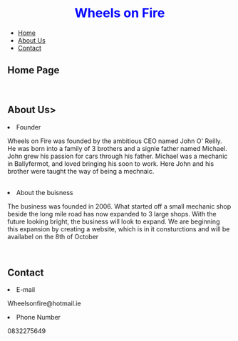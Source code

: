 <!DOCTYPE html>
<html lang="en">
<head>
  <meta charset="UTF-8">
  <meta name="viewport" content="width=device-width, initial-scale=1.0">
  <style>
     h1 {
      color: blue;
      text-align: center;
    }
  </style>
  <h1>Wheels on Fire</h1>
<nav>
            <ul>
                <li><a href="#home">Home</a></li>
                <li><a href="#about">About Us</a></li>
                <li><a href="Contact.md">Contact</a></li>
            </ul>
        </nav>
</head>
<body>
  <section id = "home">
  <h2>Home Page</h2>
  </section>
  <br>
  
  <section id ="about">
  <h2>About Us></h2>
  <li>Founder</li>
  <p>Wheels on Fire was founded by the ambitious CEO named John O' Reilly. He was born into a family of 3 brothers and a signle father named Michael. John grew his passion for cars through his father. Michael was a mechanic in Ballyfermot, and loved bringing his soon to work. Here John and his brother were taught the way of being a mechnaic.</p>
  <br>
  <li> About the buisness </li>
  <p>The business was founded in 2006. What started off a small mechanic shop beside the long mile road has now expanded to 3 large shops. With the future looking bright, the business will look to expand. We are beginning this expansion by creating a website, which is in it consturctions and will be availabel on the 8th of October </p>
  <br>
  </section>

  <section id = "contact">
  <h2> Contact</h2>
  <li>E-mail</li>
  <p>Wheelsonfire@hotmail.ie</p>
  <li>Phone Number</li>
  <p>0832275649</p>
  </section>
  
  
  
</body>
</html>
